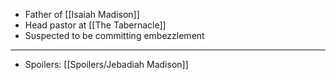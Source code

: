 - Father of [[Isaiah Madison]]
- Head pastor at [[The Tabernacle]]
- Suspected to be committing embezzlement
- ---
- Spoilers: [[Spoilers/Jebadiah Madison]]